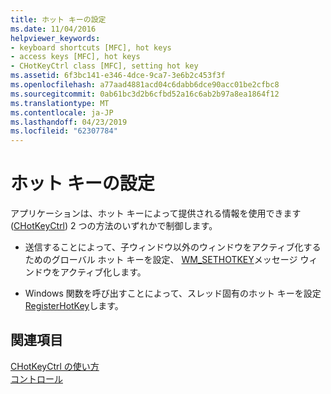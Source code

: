 ```yaml
---
title: ホット キーの設定
ms.date: 11/04/2016
helpviewer_keywords:
- keyboard shortcuts [MFC], hot keys
- access keys [MFC], hot keys
- CHotKeyCtrl class [MFC], setting hot key
ms.assetid: 6f3bc141-e346-4dce-9ca7-3e6b2c453f3f
ms.openlocfilehash: a77aad4881acd04c6dabb6dce90acc01be2cfbc8
ms.sourcegitcommit: 0ab61bc3d2b6cfbd52a16c6ab2b97a8ea1864f12
ms.translationtype: MT
ms.contentlocale: ja-JP
ms.lasthandoff: 04/23/2019
ms.locfileid: "62307784"
---
```

# <a name="setting-a-hot-key"></a>ホット キーの設定

アプリケーションは、ホット キーによって提供される情報を使用できます ([CHotKeyCtrl](../mfc/reference/chotkeyctrl-class.md)) 2 つの方法のいずれかで制御します。

- 送信することによって、子ウィンドウ以外のウィンドウをアクティブ化するためのグローバル ホット キーを設定、 [WM_SETHOTKEY](/windows/desktop/inputdev/wm-sethotkey)メッセージ ウィンドウをアクティブ化します。

- Windows 関数を呼び出すことによって、スレッド固有のホット キーを設定[RegisterHotKey](/windows/desktop/api/winuser/nf-winuser-registerhotkey)します。

## <a name="see-also"></a>関連項目

[CHotKeyCtrl の使い方](../mfc/using-chotkeyctrl.md)<br/>
[コントロール](../mfc/controls-mfc.md)
